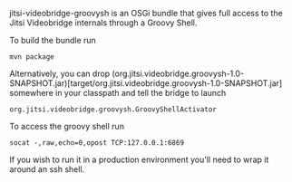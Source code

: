 jitsi-videobridge-groovysh is an OSGi bundle that gives full access to the
Jitsi Videobridge internals through a Groovy Shell.

To build the bundle run

    mvn package

Alternatively, you can drop (org.jitsi.videobridge.groovysh-1.0-SNAPSHOT.jar)[target/org.jitsi.videobridge.groovysh-1.0-SNAPSHOT.jar]
somewhere in your classpath and tell the bridge to launch

    org.jitsi.videobridge.groovysh.GroovyShellActivator

To access the groovy shell run

    socat -,raw,echo=0,opost TCP:127.0.0.1:6869

If you wish to run it in a production environment you'll need to wrap it around
an ssh shell.
